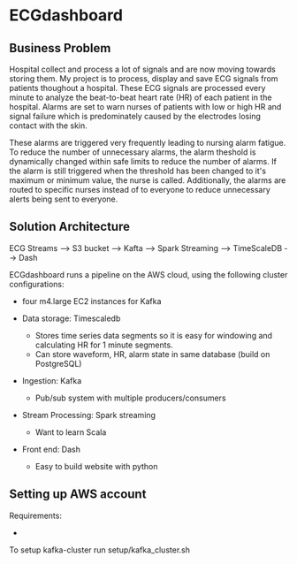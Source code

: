 # ECGdashboard

## Business Problem
Hospital collect and process a lot of signals and are now moving towards storing them. My project is to process, display and save ECG signals from patients thoughout a hospital. These ECG signals are processed every minute to analyze the beat-to-beat heart rate (HR) of each patient in the hospital. Alarms are set to warn nurses of patients with low or high HR and signal failure which is predominately caused by the electrodes losing contact with the skin.

These alarms are triggered very frequently leading to nursing alarm fatigue. To reduce the number of unnecessary alarms, the alarm theshold is dynamically changed within safe limits to reduce the number of alarms. If the alarm is still triggered when the threshold has been changed to it's maximum or minimum value, the nurse is called. Additionally, the alarms are routed to specific nurses instead of to everyone to reduce unnecessary alerts being sent to everyone.

## Solution Architecture
ECG Streams --> S3 bucket --> Kafta --> Spark Streaming --> TimeScaleDB --> Dash

ECGdashboard runs a pipeline on the AWS cloud, using the following cluster configurations:
* four m4.large EC2 instances for Kafka


* Data storage: Timescaledb
	* Stores time series data segments so it is easy for windowing and calculating HR for 1 minute segments.
	* Can store waveform, HR, alarm state in same database (build on PostgreSQL)
* Ingestion: Kafka
	* Pub/sub system with multiple producers/consumers
* Stream Processing: Spark streaming
	* Want to learn Scala
* Front end: Dash
	* Easy to build website with python

## Setting up AWS account
Requirements: 
* [peg]: https://github.com/InsightDataScience/pegasus

To setup kafka-cluster run setup/kafka_cluster.sh
